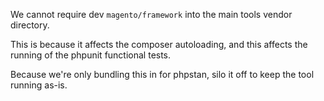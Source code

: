 We cannot require dev `magento/framework` into the main tools vendor directory.

This is because it affects the composer autoloading, and this affects the running of the phpunit functional tests.

Because we're only bundling this in for phpstan, silo it off to keep the tool running as-is.